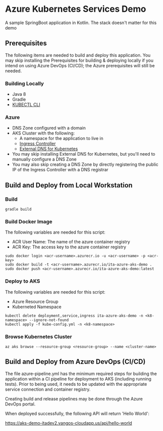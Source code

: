 # Azure Kubernetes Services Demo

A sample SpringBoot application in Kotlin. The stack doesn't matter for this demo

## Prerequisites

The following items are needed to build and deploy this application. You may skip installing the Prerequisites for
building & deploying locally if you intend on using Azure DevOps (CI/CD); the Azure prerequisites will still be needed.

### Building Locally

- Java 8
- Gradle
- [KUBECTL CLI](https://kubernetes.io/docs/tasks/tools/install-kubectl)

### Azure

- DNS Zone configured with a domain
- AKS Cluster with the following:
  - A namespace for the application to live in
  - [Ingress Controller](https://docs.microsoft.com/en-us/azure/aks/ingress-basic)
  - [External DNS for Kubernetes](https://github.com/kubernetes-sigs/external-dns/blob/master/docs/tutorials/azure.md)
- You may skip installing External DNS for Kubernetes, but you'll need to manually configure a DNS Zone
- You may also skip creating a DNS Zone by directly registering the public IP of the Ingress Controller with a DNS registrar

## Build and Deploy from Local Workstation

### Build

```shell script
gradle build
```

### Build Docker Image

The following variables are needed for this script:

- ACR User Name: The name of the azure container registry
- ACR Key: The access key to the azure container registry

```shell script
sudo docker login <acr-username>.azurecr.io -u <acr-username> -p <acr-key>
sudo docker build -t <acr-username>.azurecr.io/ita-azure-aks-demo .
sudo docker push <acr-username>.azurecr.io/ita-azure-aks-demo:latest
```

### Deploy to AKS

The following variables are needed for this script:

- Azure Resource Group
- Kuberneted Namespace

```shell script
kubectl delete deployment,service,ingress ita-azure-aks-demo -n <k8-namespace> --ignore-not-found
kubectl apply -f kube-config.yml -n <k8-namespace>
```

### Browse Kubernetes Cluster

```shell script
az aks browse --resource-group <resource-group> --name <cluster-name>
```

## Build and Deploy from Azure DevOps (CI/CD)

The file azure-pipeline.yml has the minimum required steps for building the application within a CI pipeline for deployment to AKS (including running tests). Prior to being used, it needs to be updated with the appropriate service connection and container registry.

Creating build and release pipelines may be done through the Azure DevOps portal.

When deployed successfully, the following API will return 'Hello World':

<https://aks-demo-itadev2.vangos-cloudapp.us/api/hello-world>
